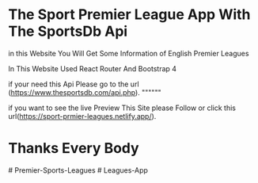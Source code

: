 

# The Sport Premier League App With The SportsDb Api

 in this Website You Will Get Some Information of English Premier Leagues

 In This Website Used React Router And Bootstrap 4 




if your need this Api Please go to the url (https://www.thesportsdb.com/api.php).
""""""

if you want to see the live Preview This Site please Follow or click this url(https://sport-prmier-leagues.netlify.app/).


# Thanks Every Body
#   P r e m i e r - S p o r t s - L e a g u e s  
 #   L e a g u e s - A p p  
 